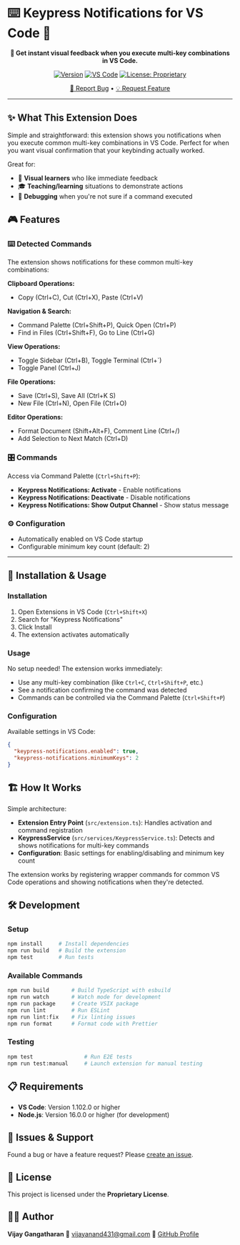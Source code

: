 # ⌨️ Keypress Notifications for VS Code 🔔

<div align="center">

**🎯 Get instant visual feedback when you execute multi-key combinations in VS Code.**

[![Version](https://img.shields.io/badge/version-1.0.0-brightgreen.svg?style=flat-square&logo=visual-studio-code)](https://marketplace.visualstudio.com/items?itemName=VijayGangatharan.keypress-notifications)
[![VS Code](https://img.shields.io/badge/VS%20Code-1.102.0+-blue.svg?style=flat-square&logo=visual-studio-code)](https://code.visualstudio.com/)
[![License: Proprietary](https://img.shields.io/badge/License-Proprietary-red.svg?style=flat-square)](#)

[🐛 Report Bug](https://github.com/Vijay431/vscode-keypress_snackbar_notification-extension/issues) • [💡 Request Feature](https://github.com/Vijay431/vscode-keypress_snackbar_notification-extension/issues)

</div>

---

## ✨ What This Extension Does

Simple and straightforward: this extension shows you notifications when you execute common multi-key combinations in VS Code. Perfect for when you want visual confirmation that your keybinding actually worked.

Great for:

- 🧠 **Visual learners** who like immediate feedback
- 🎓 **Teaching/learning** situations to demonstrate actions
- 🐛 **Debugging** when you're not sure if a command executed

## 🎮 Features

### ⌨️ Detected Commands

The extension shows notifications for these common multi-key combinations:

**Clipboard Operations:**

- Copy (Ctrl+C), Cut (Ctrl+X), Paste (Ctrl+V)

**Navigation & Search:**

- Command Palette (Ctrl+Shift+P), Quick Open (Ctrl+P)
- Find in Files (Ctrl+Shift+F), Go to Line (Ctrl+G)

**View Operations:**

- Toggle Sidebar (Ctrl+B), Toggle Terminal (Ctrl+`)
- Toggle Panel (Ctrl+J)

**File Operations:**

- Save (Ctrl+S), Save All (Ctrl+K S)
- New File (Ctrl+N), Open File (Ctrl+O)

**Editor Operations:**

- Format Document (Shift+Alt+F), Comment Line (Ctrl+/)
- Add Selection to Next Match (Ctrl+D)

### 🎛️ Commands

Access via Command Palette (`Ctrl+Shift+P`):

- **Keypress Notifications: Activate** - Enable notifications
- **Keypress Notifications: Deactivate** - Disable notifications
- **Keypress Notifications: Show Output Channel** - Show status message

### ⚙️ Configuration

- Automatically enabled on VS Code startup
- Configurable minimum key count (default: 2)

---

## 🚀 Installation & Usage

### Installation

1. Open Extensions in VS Code (`Ctrl+Shift+X`)
2. Search for "Keypress Notifications"
3. Click Install
4. The extension activates automatically

### Usage

No setup needed! The extension works immediately:

- Use any multi-key combination (like `Ctrl+C`, `Ctrl+Shift+P`, etc.)
- See a notification confirming the command was detected
- Commands can be controlled via the Command Palette (`Ctrl+Shift+P`)

### Configuration

Available settings in VS Code:

```json
{
  "keypress-notifications.enabled": true,
  "keypress-notifications.minimumKeys": 2
}
```

## 🏗️ How It Works

Simple architecture:

- **Extension Entry Point** (`src/extension.ts`): Handles activation and command registration
- **KeypressService** (`src/services/KeypressService.ts`): Detects and shows notifications for multi-key commands
- **Configuration**: Basic settings for enabling/disabling and minimum key count

The extension works by registering wrapper commands for common VS Code operations and showing notifications when they're detected.

## 🛠️ Development

### Setup

```bash
npm install     # Install dependencies
npm run build   # Build the extension
npm test        # Run tests
```

### Available Commands

```bash
npm run build       # Build TypeScript with esbuild
npm run watch       # Watch mode for development
npm run package     # Create VSIX package
npm run lint        # Run ESLint
npm run lint:fix    # Fix linting issues
npm run format      # Format code with Prettier
```

### Testing

```bash
npm test                # Run E2E tests
npm run test:manual     # Launch extension for manual testing
```

## 📋 Requirements

- **VS Code**: Version 1.102.0 or higher
- **Node.js**: Version 16.0.0 or higher (for development)

## 🐛 Issues & Support

Found a bug or have a feature request? Please [create an issue](https://github.com/Vijay431/vscode-keypress_snackbar_notification-extension/issues).

## 📄 License

This project is licensed under the **Proprietary License**.

## 👨‍💻 Author

**Vijay Gangatharan**
📧 [vijayanand431@gmail.com](mailto:vijayanand431@gmail.com)
🐙 [GitHub Profile](https://github.com/Vijay431)
